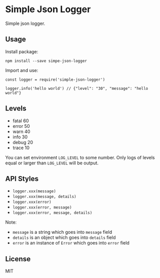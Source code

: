# Simple Json Logger

Simple json logger.

## Usage

Install package:

`npm install --save simpe-json-logger`

Import and use:

```
const logger = require('simple-json-logger')

logger.info('hello world') // {"level": "30", "message": "hello world"}
```

## Levels

- fatal 60
- error 50
- warn  40
- info  30
- debug 20
- trace 10

You can set environment `LOG_LEVEL` to some number. Only logs of levels equal or larger than `LOG_LEVEL` will
be output.

## API Styles

- `logger.xxx(message)`
- `logger.xxx(message, details)`
- `logger.xxx(error)`
- `logger.xxx(error, message)`
- `logger.xxx(error, message, details)`

Note:

- `message` is a string which goes into `message` field
- `details` is an object which goes into `details` field
- `error` is an instance of `Error` which goes into `error` field

## License

MIT
